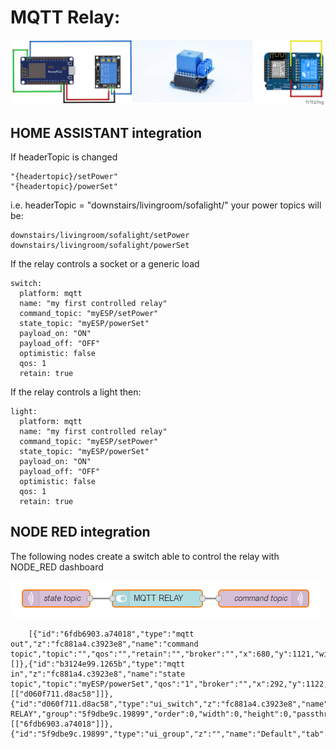 # MQTT Relay:

![relay wiring](relayschema.png)


## HOME ASSISTANT integration

If headerTopic is changed
```
"{headertopic}/setPower"
"{headertopic}/powerSet" 
```
i.e. headerTopic = "downstairs/livingroom/sofalight/" your power topics will be:
```
downstairs/livingroom/sofalight/setPower
downstairs/livingroom/sofalight/powerSet
```
If the relay controls a socket or a generic load
```
switch:
  platform: mqtt
  name: "my first controlled relay"
  command_topic: "myESP/setPower" 
  state_topic: "myESP/powerSet" 
  payload_on: "ON"
  payload_off: "OFF"
  optimistic: false
  qos: 1
  retain: true
```
If the relay controls a light then:
```
light:
  platform: mqtt
  name: "my first controlled relay"
  command_topic: "myESP/setPower" 
  state_topic: "myESP/powerSet" 
  payload_on: "ON"
  payload_off: "OFF"
  optimistic: false
  qos: 1
  retain: true
  ```
  ## NODE RED integration
  The following nodes create a switch able to control the relay with NODE_RED dashboard
  
  ![nodered relay](nodered%20switch.png)
  
        [{"id":"6fdb6903.a74018","type":"mqtt out","z":"fc881a4.c3923e8","name":"command topic","topic":"","qos":"","retain":"","broker":"","x":680,"y":1121,"wires":[]},{"id":"b3124e99.1265b","type":"mqtt in","z":"fc881a4.c3923e8","name":"state topic","topic":"myESP/powerSet","qos":"1","broker":"","x":292,"y":1122,"wires":[["d060f711.d8ac58"]]},{"id":"d060f711.d8ac58","type":"ui_switch","z":"fc881a4.c3923e8","name":"","label":"MQTT RELAY","group":"5f9dbe9c.19899","order":0,"width":0,"height":0,"passthru":true,"decouple":"false","topic":"","style":"","onvalue":"ON","onvalueType":"str","onicon":"","oncolor":"","offvalue":"OFF","offvalueType":"str","officon":"","offcolor":"","x":473.8299102783203,"y":1121.5555725097656,"wires":[["6fdb6903.a74018"]]},{"id":"5f9dbe9c.19899","type":"ui_group","z":"","name":"Default","tab":"","disp":true,"width":"6"}]

